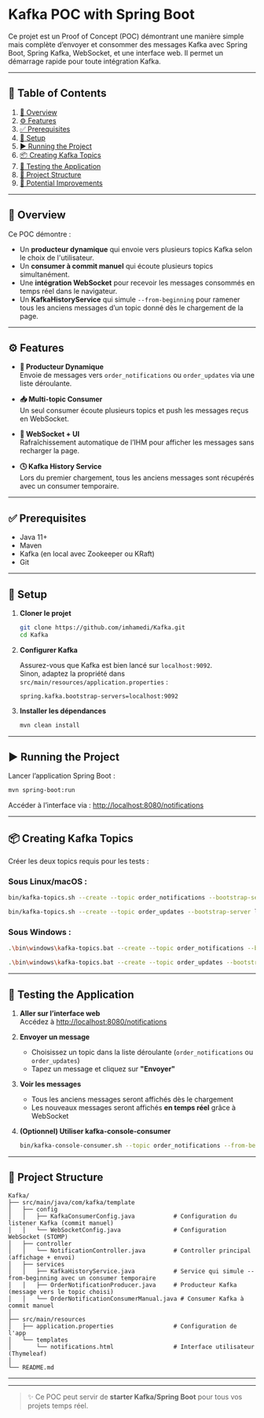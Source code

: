 # Kafka POC with Spring Boot

Ce projet est un Proof of Concept (POC) démontrant une manière simple mais complète d’envoyer et consommer des messages Kafka avec Spring Boot, Spring Kafka, WebSocket, et une interface web. Il permet un démarrage rapide pour toute intégration Kafka.

---

## 📌 Table of Contents

1. [📝 Overview](#-overview)
2. [⚙️ Features](#️-features)
3. [✅ Prerequisites](#-prerequisites)
4. [🚀 Setup](#-setup)
5. [▶️ Running the Project](#️-running-the-project)
6. [📦 Creating Kafka Topics](#-creating-kafka-topics)
7. [🧪 Testing the Application](#-testing-the-application)
8. [📁 Project Structure](#-project-structure)
9. [🚧 Potential Improvements](#-potential-improvements)

---

## 📝 Overview

Ce POC démontre :

- Un **producteur dynamique** qui envoie vers plusieurs topics Kafka selon le choix de l'utilisateur.
- Un **consumer à commit manuel** qui écoute plusieurs topics simultanément.
- Une **intégration WebSocket** pour recevoir les messages consommés en temps réel dans le navigateur.
- Un **KafkaHistoryService** qui simule `--from-beginning` pour ramener tous les anciens messages d’un topic donné dès le chargement de la page.

---

## ⚙️ Features

- **🎯 Producteur Dynamique**  
  Envoie de messages vers `order_notifications` ou `order_updates` via une liste déroulante.

- **📥 Multi-topic Consumer**  
  Un seul consumer écoute plusieurs topics et push les messages reçus en WebSocket.

- **📡 WebSocket + UI**  
  Rafraîchissement automatique de l’IHM pour afficher les messages sans recharger la page.

- **🕓 Kafka History Service**  
  Lors du premier chargement, tous les anciens messages sont récupérés avec un consumer temporaire.

---

## ✅ Prerequisites

- Java 11+
- Maven
- Kafka (en local avec Zookeeper ou KRaft)
- Git

---

## 🚀 Setup

1. **Cloner le projet**

   ```bash
   git clone https://github.com/imhamedi/Kafka.git
   cd Kafka
   ```

2. **Configurer Kafka**

   Assurez-vous que Kafka est bien lancé sur `localhost:9092`.  
   Sinon, adaptez la propriété dans `src/main/resources/application.properties` :

   ```properties
   spring.kafka.bootstrap-servers=localhost:9092
   ```

3. **Installer les dépendances**

   ```bash
   mvn clean install
   ```

---

## ▶️ Running the Project

Lancer l’application Spring Boot :

```bash
mvn spring-boot:run
```

Accéder à l’interface via : [http://localhost:8080/notifications](http://localhost:8080/notifications)

---

## 📦 Creating Kafka Topics

Créer les deux topics requis pour les tests :

### Sous Linux/macOS :

```bash
bin/kafka-topics.sh --create --topic order_notifications --bootstrap-server localhost:9092 --partitions 3 --replication-factor 1

bin/kafka-topics.sh --create --topic order_updates --bootstrap-server localhost:9092 --partitions 3 --replication-factor 1
```

### Sous Windows :

```bash
.\bin\windows\kafka-topics.bat --create --topic order_notifications --bootstrap-server localhost:9092 --partitions 3 --replication-factor 1

.\bin\windows\kafka-topics.bat --create --topic order_updates --bootstrap-server localhost:9092 --partitions 3 --replication-factor 1
```

---

## 🧪 Testing the Application

1. **Aller sur l’interface web**  
   Accédez à [http://localhost:8080/notifications](http://localhost:8080/notifications)

2. **Envoyer un message**

   - Choisissez un topic dans la liste déroulante (`order_notifications` ou `order_updates`)
   - Tapez un message et cliquez sur **"Envoyer"**

3. **Voir les messages**

   - Tous les anciens messages seront affichés dès le chargement
   - Les nouveaux messages seront affichés **en temps réel** grâce à WebSocket

4. **(Optionnel) Utiliser kafka-console-consumer**

   ```bash
   bin/kafka-console-consumer.sh --topic order_notifications --from-beginning --bootstrap-server localhost:9092
   ```

---

## 📁 Project Structure

```
Kafka/
├── src/main/java/com/kafka/template
│   ├── config
│   │   ├── KafkaConsumerConfig.java           # Configuration du listener Kafka (commit manuel)
│   │   └── WebSocketConfig.java               # Configuration WebSocket (STOMP)
│   ├── controller
│   │   └── NotificationController.java        # Controller principal (affichage + envoi)
│   ├── services
│   │   ├── KafkaHistoryService.java           # Service qui simule --from-beginning avec un consumer temporaire
│   │   ├── OrderNotificationProducer.java     # Producteur Kafka (message vers le topic choisi)
│   │   └── OrderNotificationConsumerManual.java # Consumer Kafka à commit manuel
│
├── src/main/resources
│   ├── application.properties                 # Configuration de l'app
│   └── templates
│       └── notifications.html                 # Interface utilisateur (Thymeleaf)
│
└── README.md
```

---
---

> ✨ Ce POC peut servir de **starter Kafka/Spring Boot** pour tous vos projets temps réel. 
